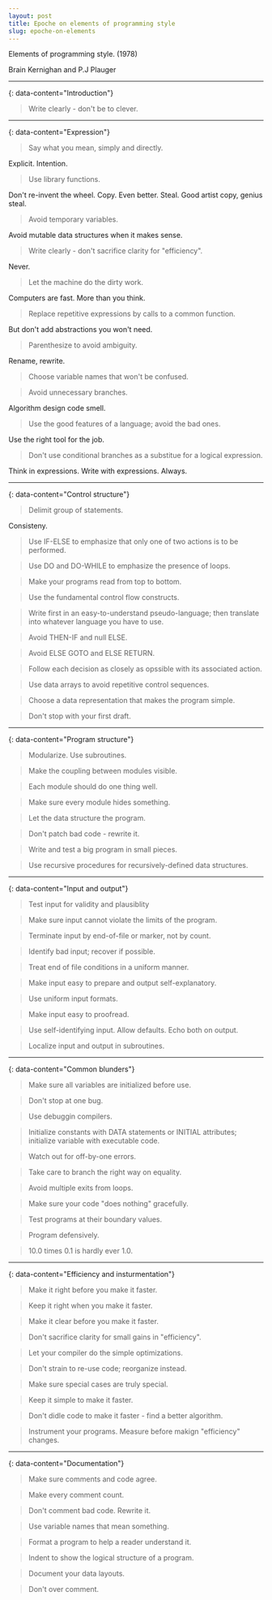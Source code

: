 ```yaml
---
layout: post
title: Epoche on elements of programming style
slug: epoche-on-elements
---
```


Elements of programming style. (1978)

Brain Kernighan and P.J Plauger

---
{: data-content="Introduction"}

> Write clearly - don't be to clever.

---
{: data-content="Expression"}

> Say what you mean, simply and directly.

Explicit. Intention. 

> Use library functions.

Don't re-invent the wheel. Copy. Even better. Steal. Good artist copy, genius steal.

> Avoid temporary variables.

Avoid mutable data structures when it makes sense.

> Write clearly - don't sacrifice clarity for "efficiency".

Never.

> Let the machine do the dirty work.

Computers are fast. More than you think.

> Replace repetitive expressions by calls to a common function.

But don't add abstractions you won't need.

> Parenthesize to avoid ambiguity.

Rename, rewrite.

> Choose variable names that won't be confused.


> Avoid unnecessary branches.

Algorithm design code smell.

> Use the good features of a language; avoid the bad ones.

Use the right tool for the job.

> Don't use conditional branches as a substitue for a logical expression.

Think in expressions. Write with expressions. Always.

---
{: data-content="Control structure"}

> Delimit group of statements.

Consisteny. 

> Use IF-ELSE to emphasize that only one of two actions is to be performed.

> Use DO and DO-WHILE to emphasize the presence of loops.

> Make your programs read from top to bottom.

> Use the fundamental control flow constructs.

> Write first in an easy-to-understand pseudo-language; then translate into whatever language you have to use.

> Avoid THEN-IF and null ELSE.

> Avoid ELSE GOTO and ELSE RETURN.

> Follow each decision as closely as opssible with its associated action.

> Use data arrays to avoid repetitive control sequences.

> Choose a data representation that makes the program simple.

> Don't stop with your first draft.

---
{: data-content="Program structure"}

> Modularize. Use subroutines.

> Make the coupling between modules visible.

> Each module should do one thing well.

> Make sure every module hides something.

> Let the data structure the program.

> Don't patch bad code - rewrite it.

> Write and test a big program in small pieces.

> Use recursive procedures for recursively-defined data structures.

---
{: data-content="Input and output"}

> Test input for validity and plausiblity

> Make sure input cannot violate the limits of the program.

> Terminate input by end-of-file or marker, not by count.

> Identify bad input; recover if possible.

> Treat end of file conditions in a uniform manner.

> Make input easy to prepare and output self-explanatory.

> Use uniform input formats.

> Make input easy to proofread.

> Use self-identifying input. Allow defaults. Echo both on output.

> Localize input and output in subroutines.

---
{: data-content="Common blunders"}

> Make sure all variables are initialized before use.

> Don't stop at one bug.

> Use debuggin compilers.

> Initialize constants with DATA statements or INITIAL attributes; initialize variable with executable code.

> Watch out for off-by-one errors.

> Take care to branch the right way on equality.

> Avoid multiple exits from loops.

> Make sure your code "does nothing" gracefully.

> Test programs at their boundary values.

> Program defensively.

> 10.0 times 0.1 is hardly ever 1.0.

---
{: data-content="Efficiency and insturmentation"}

> Make it right before you make it faster.

> Keep it right when you make it faster.

> Make it clear before you make it faster.

> Don't sacrifice clarity for small gains in "efficiency".

> Let your compiler do the simple optimizations.

> Don't strain to re-use code; reorganize instead.

> Make sure special cases are truly special.

> Keep it simple to make it faster.

> Don't didle code to make it faster - find a better algorithm.

> Instrument your programs. Measure before makign "efficiency" changes.


---
{: data-content="Documentation"}

> Make sure comments and code agree.

> Make every comment count.

> Don't comment bad code. Rewrite it.

> Use variable names that mean something.

> Format a program to help a reader understand it.

> Indent to show the logical structure of a program.

> Document your data layouts.

> Don't over comment.

